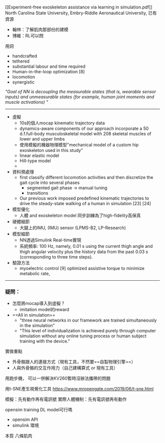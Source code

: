 [[Experiment-free exoskeleton assistance via learning in simulation.pdf]]
North Carolina State University, Embry-Riddle Aeronautical University,
已有資源
- 翰林：了解肌肉那部份的建模
- 博維：RL可以問

用詞
- handcrafted
- tethered
- substantial labour and time required 
- Human-in-the-loop optimization [8]
- locomotion
- synergistic

*"Goal of NN is decoupling the measurable states (that is, wearable sensor inputs) and unmeasurable states (for example, human joint moments and muscle activations) "*

---
- 虛擬
	- 10s的個人mocap kinematic trajectory data
	- dynamics-aware components of our approach incorporate a 50 d.f.full-body musculoskeletal model with 208 skeletal muscles of lower and upper limbs
	- 使用模擬的機器物理模型"mechanical model of a custom hip exoskeleton used in this study"
	- linear elastic model
	- Hill-type model
	- 
- 資料預處理
	- first classify different locomotion activities and then discretize the gait cycle into several phases
		- segmented gait phase -> manual tuning
		 - transitions
	 - Our previous work imposed predefined kinematic trajectories to drive the steady-state walking of a human in simulation [23]  [24]
- 模型優化
	- 人體 and exoskeleton model 同步訓練為了high-fidelity高保真
- 硬體細節
	- 大腿上的IMU, (IMU) sensor (LPMS-B2, LP-Research)
- 模型細節
	- NN透過Simulink Real-time實現
	- 系統頻率: 100 Hz, namely, 0.01 s using the current thigh angle and thigh angular velocity plus the history data from the past 0.03 s (corresponding to three time steps).
- 驗證方法
	- myoelectric control [9] optimized assistive torque to minimize metabolic rate,

---
### 疑問：
- 怎麼將mocap導入到虛擬？
	- imitation model的reward
- ==All in simulation==
	- "three neural networks in our framework are trained simultaneously in the simulation"
	- "This level of individualization is achieved purely through computer simulation without any online tuning process or human subject training with the device."

實做重點
- 外骨骼跟人的連接方式（現有工具，不然要==自製物理引擎==）
- 人與外骨骼的交互作用力（自己建構算式 or 現有工具）

用跑步機，
可以一併解決KV260暫時沒辦法攜帶的問題

用t-SNE產生視覺化工具
https://www.mropengate.com/2019/06/t-sne.html

模擬：先有動作再有電訊號
實際人體機制：先有電訊號再有動作

opensim training DL model可行嗎
- opensim API 
- simulink 環境

本質
八條肌肉